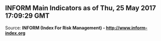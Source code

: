 ## INFORM Main Indicators as of Thu, 25 May 2017 17:09:29 GMT

Source: **INFORM (Index For Risk Management) - http://www.inform-index.org**